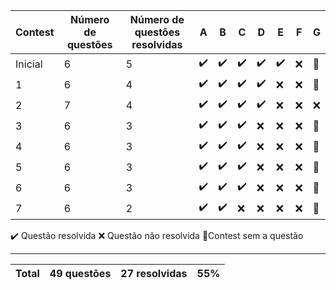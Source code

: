 | Contest | Número de questões | Número de questões resolvidas | A   | B   | C   | D   | E   | F   | G   |
| ------- | ------------------ | ----------------------------- | --- | --- | --- | --- | --- | --- | --- |
| Inicial | 6                  | 5                             | ✔️  | ✔️  | ✔️  | ✔️  | ✔️  | ❌  | 🔸  |
| 1       | 6                  | 4                             | ✔️  | ✔️  | ✔️  | ✔️  | ❌  | ❌  | 🔸  |
| 2       | 7                  | 4                             | ✔️  | ✔️  | ✔️  | ✔️  | ❌  | ❌  | ❌  |
| 3       | 6                  | 3                             | ✔️  | ✔️  | ✔️  | ❌  | ❌  | ❌  | 🔸  |
| 4       | 6                  | 3                             | ✔️  | ✔️  | ✔️  | ❌  | ❌  | ❌  | 🔸  |
| 5       | 6                  | 3                             | ✔️  | ✔️  | ✔️  | ❌  | ❌  | ❌  | 🔸  |
| 6       | 6                  | 3                             | ✔️  | ✔️  | ✔️  | ❌  | ❌  | ❌  | 🔸  |
| 7       | 6                  | 2                             | ✔️  | ✔️  | ❌  | ❌  | ❌  | ❌  | 🔸  |

✔️ Questão resolvida
❌ Questão não resolvida
🔸Contest sem a questão

---

| Total | 49 questões | 27 resolvidas | 55% |
| ----- | ----------- | ------------- | --- |

